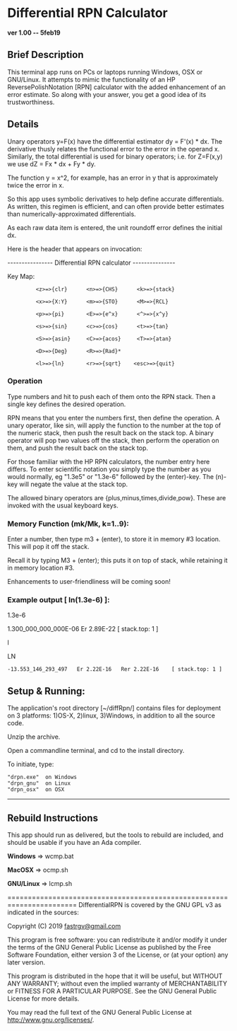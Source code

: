 # Differential RPN Calculator

**ver 1.00 -- 5feb19**

## Brief Description

This terminal app runs on PCs or laptops running Windows, OSX or GNU/Linux.  It attempts to mimic the functionality of an HP ReversePolishNotation [RPN] calculator with the added enhancement of an error estimate.  So along with your answer, you get a good idea of its trustworthiness.

## Details

Unary operators y=F(x) have the differential estimator dy = F'(x) * dx.  The derivative thusly relates the functional error to the error in the operand x.  Similarly, the total differential is used for binary operators;  i.e. for Z=F(x,y) we use dZ = Fx * dx + Fy * dy.

The function y = x^2, for example, has an error in y that is approximately twice the error in x.

So this app uses symbolic derivatives to help define accurate differentials.  As written, this regimen is efficient, and can often provide better estimates than numerically-approximated differentials.

As each raw data item is entered, the unit roundoff error defines the initial dx.




Here is the header that appears on invocation:
	
---------------- Differential RPN calculator ---------------

Key Map:

             <z>=>{clr}      <n>=>{CHS}      <k>=>{stack}

             <x>=>{X:Y}      <m>=>{STO}      <M>=>{RCL}

             <p>=>{pi}       <E>=>{e^x}      <^>=>{x^y}

             <s>=>{sin}      <c>=>{cos}      <t>=>{tan}

             <S>=>{asin}     <C>=>{acos}     <T>=>{atan}

             <D>=>{Deg}      <R>=>{Rad}*

             <l>=>{ln}       <r>=>{sqrt}    <esc>=>{quit} 



### Operation

Type numbers and hit <enter> to push each of them onto the RPN stack.  Then a single key defines the desired operation.

RPN means that you enter the numbers first, then define the operation.  A unary operator, like sin, will apply the function to the number at the top of the numeric stack, then push the result back on the stack top.  A binary operator will pop two values off the stack, then perform the operation on them, and push the result back on the stack top.

For those familiar with the HP RPN calculators, the number entry here differs.  To enter scientific notation you simply type the number as you would normally, eg "1.3e5" or "1.3e-6" followed by the (enter)-key.  The (n)-key will negate the value at the stack top.

The allowed binary operators are {plus,minus,times,divide,pow}.  These are invoked with the usual keyboard keys.

### Memory Function (mk/Mk, k=1..9):

Enter a number, then type m3 + (enter), to store it in memory #3 location.  This will pop it off the stack.

Recall it by typing M3 + (enter);  this puts it on top of stack, while retaining it in memory location #3.

Enhancements to user-friendliness will be coming soon!


### Example output [ ln(1.3e-6) ]:

1.3e-6

  1.300_000_000_000E-06   Er 2.89E-22    [ stack.top: 1 ]

l

 LN 

    -13.553_146_293_497   Er 2.22E-16   Rer 2.22E-16    [ stack.top: 1 ]



## Setup & Running:
The application's root directory [~/diffRpn/] contains files for deployment on 3 platforms:  1)OS-X, 2)linux, 3)Windows, in addition to all the source code.

Unzip the archive.

Open a commandline terminal, and cd to the install directory.

To initiate, type:

	"drpn.exe"	on Windows
	"drpn_gnu"	on Linux
	"drpn_osx"	on OSX




--------------------------------------------------------------------------

## Rebuild Instructions

This app should run as delivered, but the tools to rebuild are included, and should be usable if you have an Ada compiler.

**Windows** => wcmp.bat

**MacOSX** => ocmp.sh

**GNU/Linux** => lcmp.sh


=======================================================================
DifferentialRPN is covered by the GNU GPL v3 as indicated in the sources:

 Copyright (C) 2019  fastrgv@gmail.com

 This program is free software: you can redistribute it and/or modify
 it under the terms of the GNU General Public License as published by
 the Free Software Foundation, either version 3 of the License, or
 (at your option) any later version.

 This program is distributed in the hope that it will be useful,
 but WITHOUT ANY WARRANTY; without even the implied warranty of
 MERCHANTABILITY or FITNESS FOR A PARTICULAR PURPOSE.  See the
 GNU General Public License for more details.

 You may read the full text of the GNU General Public License
 at <http://www.gnu.org/licenses/>.


